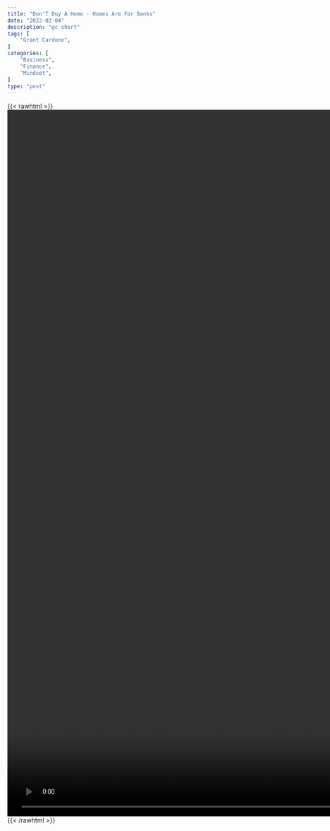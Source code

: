 ```yaml
---
title: "Don'T Buy A Home - Homes Are For Banks"
date: "2022-02-04"
description: "gc short"
tags: [
    "Grant Cardone",
]
categories: [
    "Business",
    "Finance",
    "Mindset",
]
type: "post"
---
```

{{< rawhtml >}}
    <video style="height:40vh;width:auto" overflow="hidden" controls>
        <source src="https://clips.dev00ps.com/Grant_Cardone/The_American_Dream_SCAM%21.mp4" type="video/mp4"> 
    </video>
{{< /rawhtml >}}